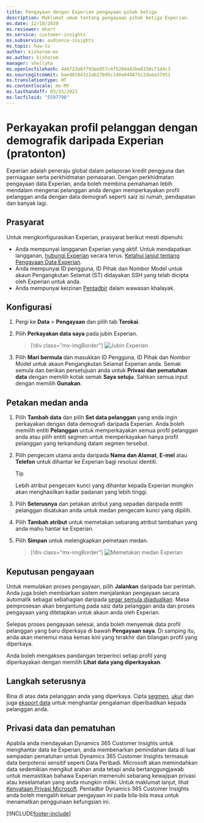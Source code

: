 ```yaml
---
title: Pengayaan dengan Experian pengayaan pihak ketiga
description: Maklumat umum tentang pengayaan pihak ketiga Experian.
ms.date: 12/10/2020
ms.reviewer: mhart
ms.service: customer-insights
ms.subservice: audience-insights
ms.topic: how-to
author: kishorem-ms
ms.author: kishorem
manager: shellyha
ms.openlocfilehash: 4d4723e8f793ee857c4f5204a42be8338c71d4c3
ms.sourcegitcommit: bae40184312ab27b95c140a044875c2daea37951
ms.translationtype: HT
ms.contentlocale: ms-MY
ms.lasthandoff: 03/15/2021
ms.locfileid: "5597798"
---
```

# <a name="enrich-customer-profiles-with-demographics-from-experian-preview"></a>Perkayakan profil pelanggan dengan demografik daripada Experian (pratonton)

Experian adalah peneraju global dalam pelaporan kredit pengguna dan perniagaan serta perkhidmatan pemasaran. Dengan perkhidmatan pengayaan data Experian, anda boleh membina pemahaman lebih mendalam mengenai pelanggan anda dengan memperkayakan profil pelanggan anda dengan data demografi seperti saiz isi rumah, pendapatan dan banyak lagi.

## <a name="prerequisites"></a>Prasyarat

Untuk mengkonfigurasikan Experian, prasyarat berikut mesti dipenuhi:

- Anda mempunyai langganan Experian yang aktif. Untuk mendapatkan langganan, [hubungi Experian](https://www.experian.com/marketing-services/contact) secara terus. [Ketahui lanjut tentang Pengayaan Data Experian](https://www.experian.com/marketing-services/microsoft?cmpid=ems_web_mci_cdppage).
- Anda mempunyai ID pengguna, ID Pihak dan Nombor Model untuk akaun Pengangkutan Selamat (ST) didayakan SSH yang telah dicipta oleh Experian untuk anda.
- Anda mempunyai keizinan [Pentadbir](permissions.md#administrator) dalam wawasan khalayak.

## <a name="configuration"></a>Konfigurasi

1. Pergi ke **Data** > **Pengayaan** dan pilih tab **Terokai**.

1. Pilih **Perkayakan data saya** pada jubin Experian.

   > [!div class="mx-imgBorder"]
   > ![Jubin Experian](media/experian-tile.png "Jubin Experian")

1. Pilih **Mari bermula** dan masukkan ID Pengguna, ID Pihak dan Nombor Model untuk akaun Pengangkutan Selamat Experian anda. Semak semula dan berikan persetujuan anda untuk **Privasi dan pematuhan data** dengan memilih kotak semak **Saya setuju**. Sahkan semua input dengan memilih **Gunakan**.

## <a name="map-your-fields"></a>Petakan medan anda

1.  Pilih **Tambah data** dan pilih **Set data pelanggan** yang anda ingin perkayakan dengan data demografi daripada Experian. Anda boleh memilih entiti **Pelanggan** untuk memperkayakan semua profil pelanggan anda atau pilih entiti segmen untuk memperkayakan hanya profil pelanggan yang terkandung dalam segmen tersebut.

1. Pilih pengecam utama anda daripada **Nama dan Alamat**, **E-mel** atau **Telefon** untuk dihantar ke Experian bagi resolusi identiti.

   > [!TIP]
   > Lebih atribut pengecam kunci yang dihantar kepada Experian mungkin akan menghasilkan kadar padanan yang lebih tinggi.

1. Pilih **Seterusnya** dan petakan atribut yang sepadan daripada entiti pelanggan disatukan anda untuk medan pengecam kunci yang dipilih.

1. Pilih **Tambah atribut** untuk memetakan sebarang atribut tambahan yang anda mahu hantar ke Experian.

1.  Pilih **Simpan** untuk melengkapkan pemetaan medan.

    > [!div class="mx-imgBorder"]
    > ![Memetakan medan Experian](media/experian-field-mapping.png "Memetakan medan Experian")

## <a name="enrichment-results"></a>Keputusan pengayaan

Untuk memulakan proses pengayaan, pilih **Jalankan** daripada bar perintah. Anda juga boleh membiarkan sistem menjalankan pengayaan secara automatik sebagai sebahagian daripada [segar semula dijadualkan](system.md#schedule-tab). Masa pemprosesan akan bergantung pada saiz data pelanggan anda dan proses pengayaan yang ditetapkan untuk akaun anda oleh Experian.

Selepas proses pengayaan selesai, anda boleh menyemak data profil pelanggan yang baru diperkaya di bawah **Pengayaan saya**. Di samping itu, anda akan menemui masa kemas kini yang terakhir dan bilangan profil yang diperkaya.

Anda boleh mengakses pandangan terperinci setiap profil yang diperkayakan dengan memilih **Lihat data yang diperkayakan**.

## <a name="next-steps"></a>Langkah seterusnya

Bina di atas data pelanggan anda yang diperkaya. Cipta [segmen](segments.md), [ukur](measures.md) dan juga [eksport data](export-destinations.md) untuk menghantar pengalaman diperibadikan kepada pelanggan anda.

## <a name="data-privacy-and-compliance"></a>Privasi data dan pematuhan

Apabila anda mendayakan Dynamics 365 Customer Insights untuk menghantar data ke Experian, anda membenarkan pemindahan data di luar sempadan pematuhan untuk Dynamics 365 Customer Insights termasuk data berpotensi sensitif seperti Data Peribadi. Microsoft akan memindahkan data sedemikian mengikut arahan anda tetapi anda bertanggungjawab untuk memastikan bahawa Experian memenuhi sebarang kewajipan privasi atau keselamatan yang anda mungkin miliki. Untuk maklumat lanjut, lihat [Kenyataan Privasi Microsoft](https://go.microsoft.com/fwlink/?linkid=396732).
Pentadbir Dynamics 365 Customer Insights anda boleh mengalih keluar pengayaan ini pada bila-bila masa untuk menamatkan penggunaan kefungsian ini.


[!INCLUDE[footer-include](../includes/footer-banner.md)]